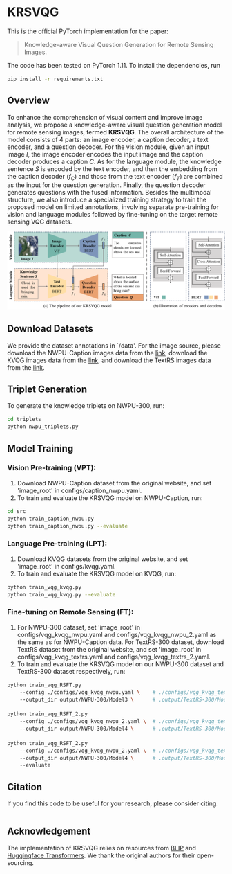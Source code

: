 # KRSVQG

This is the official PyTorch implementation for the paper:

> Knowledge-aware Visual Question Generation for Remote Sensing Images.

The code has been tested on PyTorch 1.11. To install the dependencies, run

```bash
pip install -r requirements.txt
```

## Overview

To enhance the comprehension of visual content and improve image analysis, we propose a knowledge-aware visual question generation model for remote sensing images, termed **KRSVQG**. The overall architecture of the model consists of 4 parts: an image encoder, a caption decoder, a text encoder, and a question decoder. For the vision module, given an input image $I$, the image encoder encodes the input image and the caption decoder produces a caption $C$. As for the language module, the knowledge sentence $S$ is encoded by the text encoder, and then the embedding from the caption decoder ($f_{C}$) and those from the text encoder ($f_{T}$) are combined as the input for the question generation. Finally, the question decoder generates questions with the fused information. Besides the multimodal structure, we also introduce a specialized training strategy to train the proposed model on limited annotations, involving separate pre-training for vision and language modules followed by fine-tuning on the target remote sensing VQG datasets.


![model](asset/model.png)

## Download Datasets

We provide the dataset annotations in `/data'. For the image source, please download the NWPU-Caption images data from the [link](https://figshare.com/articles/dataset/NWPU-RESISC45_Dataset_with_12_classes/16674166), download the KVQG images data from the [link](https://uehara-mech.github.io/kvqg), and download the TextRS images data from the [link](https://github.com/yakoubbazi/TextRS).


## Triplet Generation

To generate the knowledge triplets on NWPU-300, run:
```bash
cd triplets
python nwpu_triplets.py
```

## Model Training

### Vision Pre-training (VPT):
1. Download NWPU-Caption dataset from the original website, and set 'image_root' in configs/caption_nwpu.yaml.
2. To train and evaluate the KRSVQG model on NWPU-Caption, run:
```bash
cd src
python train_caption_nwpu.py
python train_caption_nwpu.py --evaluate
```

### Language Pre-training (LPT):
1. Download KVQG datasets from the original website, and set 'image_root' in configs/kvqg.yaml.
2. To train and evaluate the KRSVQG model on KVQG, run:
```bash
python train_vqg_kvqg.py 
python train_vqg_kvqg.py --evaluate
```

### Fine-tuning on Remote Sensing (FT):

1. For NWPU-300 dataset, set 'image_root' in configs/vqg_kvqg_nwpu.yaml and configs/vqg_kvqg_nwpu_2.yaml as the same as for NWPU-Caption data. For TextRS-300 dataset, download TextRS dataset from the original website, and set 'image_root' in configs/vqg_kvqg_textrs.yaml and configs/vqg_kvqg_textrs_2.yaml.
2. To train and evaluate the KRSVQG model on our NWPU-300 dataset and TextRS-300 dataset respectively, run:

```bash
python train_vqg_RSFT.py
    --config ./configs/vqg_kvqg_nwpu.yaml \    # ./configs/vqg_kvqg_textrs.yaml for textrs-300
    --output_dir output/NWPU-300/Model3 \      # .output/TextRS-300/Model3 for textrs-300

python train_vqg_RSFT_2.py
    --config ./configs/vqg_kvqg_nwpu_2.yaml \  # ./configs/vqg_kvqg_textrs_2.yaml for textrs-300
    --output_dir output/NWPU-300/Model4 \      # .output/TextRS-300/Model4 for textrs-300

python train_vqg_RSFT_2.py
    --config ./configs/vqg_kvqg_nwpu_2.yaml \  # ./configs/vqg_kvqg_textrs_2.yaml for textrs-300
    --output_dir output/NWPU-300/Model4 \      # .output/TextRS-300/Model4 for textrs-300
    --evaluate
```

## Citation
If you find this code to be useful for your research, please consider citing.

```bash

```

## Acknowledgement

The implementation of KRSVQG relies on resources from [BLIP](https://github.com/salesforce/BLIP/tree/main) and [Huggingface Transformers](https://github.com/huggingface/transformers). We thank the original authors for their open-sourcing.